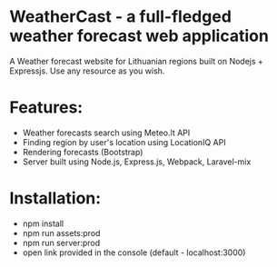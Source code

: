 # WeatherCast - a full-fledged weather forecast web application
A Weather forecast website for Lithuanian regions built on Nodejs + Expressjs. Use any resource as you wish.
# Features:
- Weather forecasts search using Meteo.lt API
- Finding region by user's location using LocationIQ API
- Rendering forecasts (Bootstrap)
- Server built using Node.js, Express.js, Webpack, Laravel-mix
# Installation:
- npm install
- npm run assets:prod
- npm run server:prod
- open link provided in the console (default - localhost:3000)
